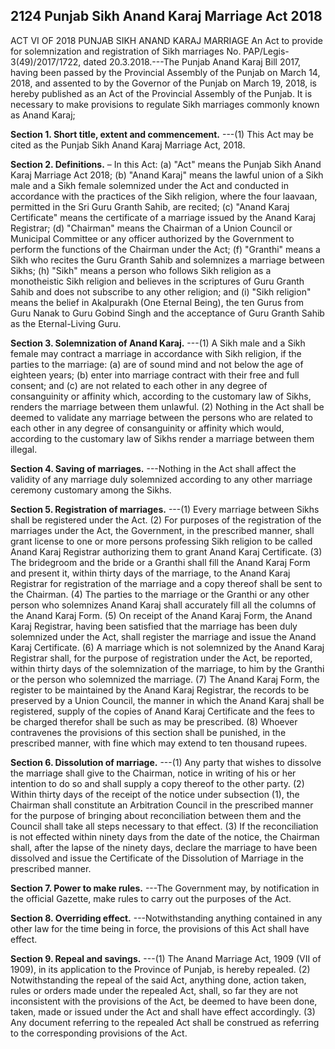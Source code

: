 ## 2124 Punjab Sikh Anand Karaj Marriage Act 2018
ACT VI OF 2018
PUNJAB SIKH ANAND KARAJ MARRIAGE
An Act to provide for solemnization and registration
of Sikh marriages
No. PAP/Legis-3(49)/2017/1722, dated 20.3.2018.---The Punjab Anand Karaj Bill 2017, having been passed by the Provincial Assembly of the Punjab on March 14, 2018, and assented to by the Governor of the Punjab on March 19, 2018, is hereby published as an Act of the Provincial Assembly of the Punjab.
It is necessary to make provisions to regulate Sikh marriages commonly known as Anand Karaj;

**Section 1. Short title, extent and commencement.**
---(1) This Act may be cited as the Punjab Sikh Anand Karaj Marriage Act, 2018.

**Section 2.   Definitions.**
– In this Act:
(a) "Act" means the Punjab Sikh Anand Karaj Marriage Act 2018;
(b) "Anand Karaj" means the lawful union of a Sikh male and a Sikh female solemnized under the Act and conducted in accordance with the practices of the Sikh religion, where the four laavaan, permitted in the Sri Guru Granth Sahib, are recited;
(c) "Anand Karaj Certificate" means the certificate of a marriage issued by the Anand Karaj Registrar;
(d) "Chairman" means the Chairman of a Union Council or Municipal Committee or any officer authorized by the Government to perform the functions of the Chairman under the Act;
(f) "Granthi" means a Sikh who recites the Guru Granth Sahib and solemnizes a marriage between Sikhs;
(h) "Sikh" means a person who follows Sikh religion as a monotheistic Sikh religion and believes in the scriptures of Guru Granth Sahib and does not subscribe to any other religion; and
(i) "Sikh religion" means the belief in Akalpurakh (One Eternal Being), the ten Gurus from Guru Nanak to Guru Gobind Singh and the acceptance of Guru Granth Sahib as the Eternal-Living Guru.

**Section 3. Solemnization of Anand Karaj.**
---(1) A Sikh male and a Sikh female may contract a marriage in accordance with Sikh religion, if the parties to the marriage:
   (a) are of sound mind and not below the age of eighteen years;
   (b) enter into marriage contract with their free and full consent; and
   (c) are not related to each other in any degree of consanguinity or affinity which, according to the customary law of Sikhs, renders the marriage between them unlawful.
   (2) Nothing in the Act shall be deemed to validate any marriage between the persons who are related to each other in any degree of consanguinity or affinity which would, according to the customary law of Sikhs render a marriage between them illegal.

**Section 4. Saving of marriages.**
---Nothing in the Act shall affect the validity of any marriage duly solemnized according to any other marriage ceremony customary among the Sikhs.

**Section 5. Registration of marriages.**
---(1) Every marriage between Sikhs shall be registered under the Act.
   (2) For purposes of the registration of the marriages under the Act, the Government, in the prescribed manner, shall grant license to one or more persons professing Sikh religion to be called Anand Karaj Registrar authorizing them to grant Anand Karaj Certificate.
   (3) The bridegroom and the bride or a Granthi shall fill the Anand Karaj Form and present it, within thirty days of the marriage, to the Anand Karaj Registrar for registration of the marriage and a copy thereof shall be sent to the Chairman.
   (4) The parties to the marriage or the Granthi or any other person who solemnizes Anand Karaj shall accurately fill all the columns of the Anand Karaj Form.
   (5) On receipt of the Anand Karaj Form, the Anand Karaj Registrar, having been satisfied that the marriage has been duly solemnized under the Act, shall register the marriage and issue the Anand Karaj Certificate.
   (6) A marriage which is not solemnized by the Anand Karaj Registrar shall, for the purpose of registration under the Act, be reported, within thirty days of the solemnization of the marriage, to him by the Granthi or the person who solemnized the marriage.
   (7) The Anand Karaj Form, the register to be maintained by the Anand Karaj Registrar, the records to be preserved by a Union Council, the manner in which the Anand Karaj shall be registered, supply of the copies of Anand Karaj Certificate and the fees to be charged therefor shall be such as may be prescribed.
   (8) Whoever contravenes the provisions of this section shall be punished, in the prescribed manner, with fine which may extend to ten thousand rupees.

**Section 6. Dissolution of marriage.**
---(1) Any party that wishes to dissolve the marriage shall give to the Chairman, notice in writing of his or her intention to do so and shall supply a copy thereof to the other party.
   (2) Within thirty days of the receipt of the notice under subsection (1), the Chairman shall constitute an Arbitration Council in the prescribed manner for the purpose of bringing about reconciliation between them and the Council shall take all steps necessary to that effect.
   (3) If the reconciliation is not effected within ninety days from the date of the notice, the Chairman shall, after the lapse of the ninety days, declare the marriage to have been dissolved and issue the Certificate of the Dissolution of Marriage in the prescribed manner.

**Section 7. Power to make rules.**
---The Government may, by notification in the official Gazette, make rules to carry out the purposes of the Act.

**Section 8. Overriding effect.**
---Notwithstanding anything contained in any other law for the time being in force, the provisions of this Act shall have effect.

**Section 9. Repeal and savings.**
---(1) The Anand Marriage Act, 1909 (VII of 1909), in its application to the Province of Punjab, is hereby repealed.
   (2) Notwithstanding the repeal of the said Act, anything done, action taken, rules or orders made under the repealed Act, shall, so far they are not inconsistent with the provisions of the Act, be deemed to have been done, taken, made or issued under the Act and shall have effect accordingly.
   (3) Any document referring to the repealed Act shall be construed as referring to the corresponding provisions of the Act.

